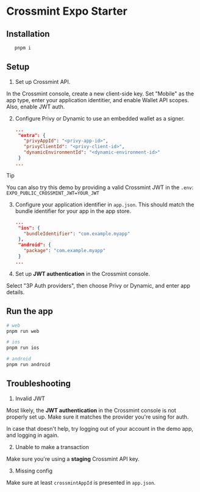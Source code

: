 # Crossmint Expo Starter

## Installation

```sh
   pnpm i
```

## Setup

1. Set up Crossmint API.

In the Crossmint console, create a new client-side key. Set "Mobile" as the app type, enter your application identitier, and enable Wallet API scopes. Also, enable JWT auth.

2. Configure Privy or Dynamic to use an embedded wallet as a signer.

   ```json
   ...
    "extra": {
      "privyAppId": "<privy-app-id>",
      "privyClientId": "<privy-client-id>",
      "dynamicEnvironmentId": "<dynamic-environment-id>"
    }
   ...
   ```

> [!TIP]
> You can also try this demo by providing a valid Crossmint JWT in the `.env`:
> `EXPO_PUBLIC_CROSSMINT_JWT=YOUR_JWT`

3. Configure your application identifier in `app.json`. This should match the bundle identifier for your app in the app store.

   ```json
   ...
    "ios": {
      "bundleIdentifier": "com.example.myapp"
    },
    "android": {
      "package": "com.example.myapp"
    }
   ...
   ```

4. Set up **JWT authentication** in the Crossmint console.

Select "3P Auth providers", then choose Privy or Dynamic, and enter app details.

## Run the app

```sh
# web
pnpm run web

# ios
pnpm run ios

# android
pnpm run android
```

## Troubleshooting

1. Invalid JWT

Most likely, the **JWT authentication** in the Crossmint console is not properly set up. Make sure it matches the provider you're using for auth.

In case that doesn't help, try logging out of your account in the demo app, and logging in again.

2. Unable to make a transaction

Make sure you're using a **staging** Crossmint API key.

3. Missing config

Make sure at least `crossmintAppId` is presented in `app.json`.
